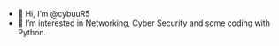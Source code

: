 - 👋 Hi, I’m @cybuuR5
- 👀 I’m interested in Networking, Cyber Security and some coding with Python.

